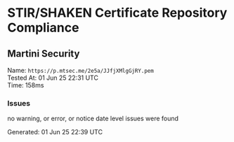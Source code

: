 # STIR/SHAKEN Certificate Repository Compliance

## Martini Security

Name: `https://p.mtsec.me/2e5a/JJfjXMlgGjRY.pem`\
Tested At: 01 Jun 25 22:31 UTC\
Time: 158ms

### Issues

no warning, or error, or notice date level issues were found

Generated: 01 Jun 25 22:39 UTC